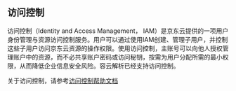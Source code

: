 ## 访问控制

访问控制（Identity and Access Management， IAM）是京东云提供的一项用户身份管理与资源访问控制服务。用户可以通过使用IAM创建、管理子用户，并控制这些子用户访问京东云资源的操作权限。使用访问控制，主账号可以向他人授权管理账户中的资源，而不必共享账户密码或访问秘钥，按需为用户分配所需的最小权限，从而降低企业信息安全风险。容云解析已经支持访问控制。

关于访问控制，请参考[访问控制帮助文档](https://docs.jdcloud.com/cn/iam/product-overview)
